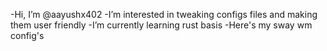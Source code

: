 -Hi, I’m @aayushx402
-I’m interested in tweaking configs files and making them user friendly
-I’m currently learning rust basis
-Here's my sway wm config's 

<!---
aayushx402/aayushx402 is a ✨ special ✨ repository because its `README.md` (this file) appears on your GitHub profile.
You can click the Preview link to take a look at your changes.
--->
